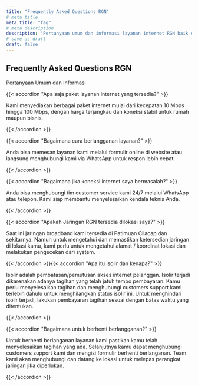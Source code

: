 ```yaml
---
title: "Frequently Asked Questions RGN"
# meta title
meta_title: "faq"
# meta description
description: "Pertanyaan umum dan informasi layanan internet RGN baik dari coverage area serta tindakan apabila terjadi gangguan"
# save as draft
draft: false
---
```


## Frequently Asked Questions RGN

Pertanyaan Umum dan Informasi

{{< accordion "Apa saja paket layanan internet yang tersedia?" >}}

Kami menyediakan berbagai paket internet mulai dari kecepatan 10 Mbps hingga 100 Mbps, dengan harga terjangkau dan koneksi stabil untuk rumah maupun bisnis.

{{< /accordion >}}

{{< accordion "Bagaimana cara berlangganan layanan?" >}}

Anda bisa memesan layanan kami melalui formulir online di website atau langsung menghubungi kami via WhatsApp untuk respon lebih cepat.

{{< /accordion >}}

{{< accordion "Bagaimana jika koneksi internet saya bermasalah?" >}}

Anda bisa menghubungi tim customer service kami 24/7 melalui WhatsApp atau telepon. Kami siap membantu menyelesaikan kendala teknis Anda.

{{< /accordion >}}

{{< accordion "Apakah Jaringan RGN tersedia dilokasi saya?" >}}

Saat ini jaringan broadband kami tersedia di Patimuan Cilacap dan sekitarnya. Namun untuk mengetahui dan memastikan ketersedian jaringan di lokasi kamu, kami perlu untuk mengetahui alamat / koordinat lokasi dan melakukan pengecekan dari system.

{{< /accordion >}}{{< accordion "Apa itu isolir dan kenapa?" >}}

Isolir adalah pembatasan/pemutusan akses internet pelanggan. Isolir terjadi dikarenakan adanya tagihan yang telah jatuh tempo pembayaran. Kamu perlu menyelesaikan tagihan dan menghubungi customers support kami terlebih dahulu untuk menghilangkan status isolir ini. Untuk menghindari isolir terjadi, lakukan pembayaran tagihan sesuai dengan batas waktu yang ditentukan.

{{< /accordion >}}

{{< accordion "Bagaimana untuk berhenti berlangganan?" >}}

Untuk berhenti berlanganan layanan kami pastikan kamu telah menyelesaikan tagihan yang ada. Selanjutnya kamu dapat menghubungi customers support kami dan mengisi formulir berhenti berlanganan. Team kami akan menghubungi dan datang ke lokasi untuk melepas perangkat jaringan jika diperlukan.

{{< /accordion >}}